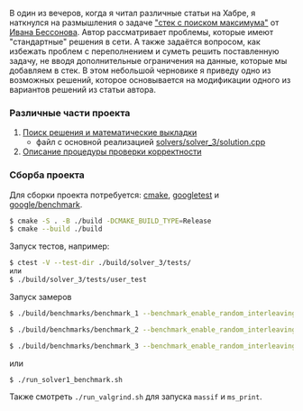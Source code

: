 В один из вечеров, когда я читал различные статьи на Хабре, я наткнулся на размышления о задаче ["стек с поиском максимума"](https://habr.com/ru/articles/843596/) от [Ивана Бессонова](https://habr.com/ru/users/ibessonov/). Автор рассматривает проблемы, которые имеют "стандартные" решения в сети. А также задаётся вопросом, как избежать проблем с переполнением и суметь решить поставленную задачу, не вводя дополнительные ограничения на данные, которые мы добавляем в стек. В этом небольшой черновике я приведу одно из возможных решений, которое основывается на модификации одного из вариантов решений из статьи автора.  

### Различные части проекта

1. [Поиск решения и математические выкладки](doc/latex/main.pdf)
    - файл с основной реализацией [solvers/solver_3/solution.cpp](solvers/solver_3/solution.cpp)
2. [Описание процедуры проверки корректности](doc/tests.md)

### Сборба проекта

Для сборки проекта потребуется: [cmake](https://cmake.org/), [googletest](https://github.com/google/googletest) и [google/benchmark](https://github.com/google/benchmark).

```bash
$ cmake -S . -B ./build -DCMAKE_BUILD_TYPE=Release
$ cmake --build ./build
```

Запуск тестов, например:
```bash
$ ctest -V --test-dir ./build/solver_3/tests/
или
$ ./build/solver_3/tests/user_test
```

Запуск замеров
```bash
$ ./build/benchmarks/benchmark_1 --benchmark_enable_random_interleaving=true  --benchmark_repetitions=25 > ./results/benchmark_1.txt 2>&1

$ ./build/benchmarks/benchmark_2 --benchmark_enable_random_interleaving=true --benchmark_repetitions=25  > ./results/benchmark_2.txt 2>&1

$ ./build/benchmarks/benchmark_3 --benchmark_enable_random_interleaving=true --benchmark_repetitions=10  > ./results/benchmark_3.txt 2>&1
```
или
```bash
$ ./run_solver1_benchmark.sh
```

Также смотреть `./run_valgrind.sh` для запуска `massif` и `ms_print`.